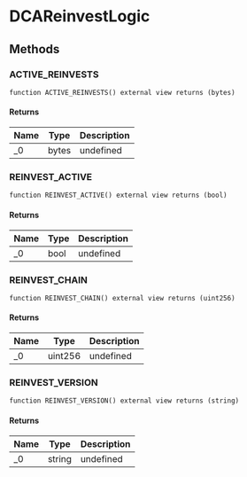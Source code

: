 # DCAReinvestLogic









## Methods

### ACTIVE_REINVESTS

```solidity
function ACTIVE_REINVESTS() external view returns (bytes)
```






#### Returns

| Name | Type | Description |
|---|---|---|
| _0 | bytes | undefined |

### REINVEST_ACTIVE

```solidity
function REINVEST_ACTIVE() external view returns (bool)
```






#### Returns

| Name | Type | Description |
|---|---|---|
| _0 | bool | undefined |

### REINVEST_CHAIN

```solidity
function REINVEST_CHAIN() external view returns (uint256)
```






#### Returns

| Name | Type | Description |
|---|---|---|
| _0 | uint256 | undefined |

### REINVEST_VERSION

```solidity
function REINVEST_VERSION() external view returns (string)
```






#### Returns

| Name | Type | Description |
|---|---|---|
| _0 | string | undefined |




